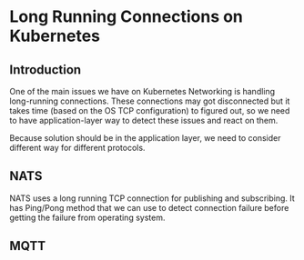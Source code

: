 # Long Running Connections on Kubernetes

## Introduction

One of the main issues we have on Kubernetes Networking is handling long-running connections.
These connections may got disconnected but it takes time (based on the OS TCP configuration) to figured out,
so we need to have application-layer way to detect these issues and react on them.

Because solution should be in the application layer, we need to consider different way for different
protocols.

## NATS

NATS uses a long running TCP connection for publishing and subscribing. It has Ping/Pong method that we can use to detect connection failure before
getting the failure from operating system.

## MQTT
